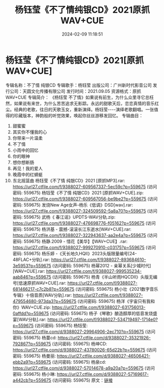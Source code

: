 ﻿---
title: 杨钰莹《不了情纯银CD》2021原抓WAV+CUE
date: 2024-02-09 11:18:51
categories: WAV车载音乐、镜像
tags: 华语中文
---
# 杨钰莹《不了情纯银CD》2021[原抓WAV+CUE]

专辑名称：不了情 纯银CD
专辑歌手：杨钰莹
出版公司：广州新时代影音公司
发行公司：天圆文化传播有限公司
发行时间：2021.09.05
资源格式：原抓WAV+CUE
专辑简介：
《杨钰莹
不了情》如果说有前生，为什么众里寻它总枉然，如果说有来世，为什么苦苦追求无影踪。永远的甜歌天后，恋恋真情的音乐红尘。经典的老歌，往日的天歌玉女，重新演绎。杨钰莹----演绎老歌翻唱。一张值得的珍藏版本，神韵般的听觉效果，唤起你丝丝游移发回忆。
专辑曲目：
01. 甜蜜蜜
02. 其实你不懂我的心
03. 你带来一片温柔
04. 不了情
05. 小雨中的回忆
06. 你的眼神
07. 想你想断肠
08. 再见！我的爱人
09. 晚霞中的红蜻蜓
10. 东北摇篮曲
杨钰莹《不了情 纯银CD》2021 [原抓MP3].rar: https://url27.ctfile.com/f/9388027-609567337-5ec59c?p=559675
(访问密码: 559675)
杨钰莹《不了情 纯银CD》2021 [原抓WAV+CUE].zip: https://url27.ctfile.com/f/9388027-609567056-be9be2?p=559675
(访问密码: 559675)
发烧New Age女声-杨乐《低调》DSD[wav].rar: https://url27.ctfile.com/f/9388027-324509592-5a8a70?p=559675
(访问密码: 559675)
武杨《 春江谣》UPDTS-WAV分轨.zip: https://url27.ctfile.com/f/9388027-476698776-f05162?p=559675
(访问密码: 559675)
杨洪基 - 震撼-滚滚长江东逝水[WAV+CUE].rar: https://url27.ctfile.com/f/9388027-322943637-aa2e4a?p=559675
(访问密码: 559675)
杨静.2009 - 惜花【美华】【WAV+CUE】.rar: https://url27.ctfile.com/f/9388027-999270910-c03175?p=559675
(访问密码: 559675)
杨乐婷 -《天长地久HQII》2023头版限量编号[24-48FLAC+分轨].rar: https://url27.ctfile.com/f/9388027-893684610-3e5953?p=559675
(访问密码: 559675)
杨幂2012 - 亲幂关系[少城时代][WAV+CUE].rar: https://url27.ctfile.com/f/9388027-999535234-aab846?p=559675
(访问密码: 559675)
杨青《半山听雨HQCDII》头版无编号[低速原抓WAV+CUE].rar: https://url27.ctfile.com/f/9388027-681466217-c7c2b8?p=559675
(访问密码: 559675)
杨小壮《2021数字音乐专辑》十倍音质[WAV分轨].rar: https://url27.ctfile.com/f/9388027-479554680-973da3?p=559675
(访问密码: 559675)
杨洋《宇宙只有我和你》WAV+CUE.zip: https://url27.ctfile.com/f/9388027-631756013-0affdd?p=559675
(访问密码: 559675)
杨子《琴歌》酿造醇厚的低音发烧盛宴[WAV分轨].rar: https://url27.ctfile.com/f/9388027-534719497-1714e0?p=559675
(访问密码: 559675)
杨钰莹: https://url27.ctfile.com/d/9388027-29964906-2ec710?p=559675
(访问密码: 559675)
杨蔓cd: https://url27.ctfile.com/d/9388027-35321926-792867?p=559675
(访问密码: 559675)
杨坤CD: https://url27.ctfile.com/d/9388027-43780026-65d22b?p=559675
(访问密码: 559675)
杨曼丽: https://url27.ctfile.com/d/9388027-46506421-ebb2a9?p=559675
(访问密码: 559675)
杨泉cd: https://url27.ctfile.com/d/9388027-57014678-a9a20a?p=559675
(访问密码: 559675)
杨小琳: https://url27.ctfile.com/d/9388027-57169617-a442cb?p=559675
(访问密码: 559675)
原文：[链接](https://blog.sina.com.cn/s/blog_1647c7e76010314fr.html)